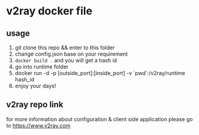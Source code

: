 # v2ray docker file



## usage

1. git clone this repo && enter to this folder
2. change config.json base on your requirement
3. `docker build .`  and you will get a hash id
4. go into runtime folder
5. docker run -d -p [outside\_port]:[inside\_port] -v \`pwd\`:/v2ray/runtime hash_id
6. enjoy your days!

## v2ray repo link
for more information about configuration & client side application please go to https://www.v2ray.com
